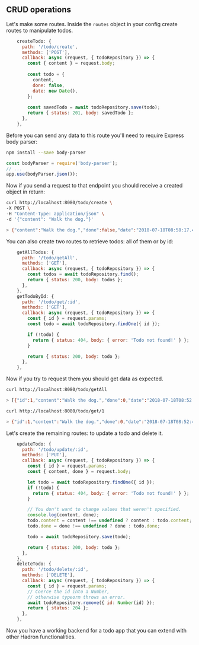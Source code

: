 ## CRUD operations

Let's make some routes. Inside the `routes` object in your config create routes to manipulate todos.

```js
    createTodo: {
      path: '/todo/create',
      methods: ['POST'],
      callback: async (request, { todoRepository }) => {
        const { content } = request.body;
        
        const todo = {
          content,
          done: false,
          date: new Date(),
        };
        
        const savedTodo = await todoRepository.save(todo);
        return { status: 201, body: savedTodo };
      },
    },
```

Before you can send any data to this route you'll need to require Express body parser:

```sh
npm install --save body-parser
```

```js
const bodyParser = require('body-parser');
// ...
app.use(bodyParser.json());
```

Now if you send a request to that endpoint you should receive a created object in return:

```sh
curl http://localhost:8080/todo/create \
-X POST \
-H "Content-Type: application/json" \
-d '{"content": "Walk the dog."}'

> {"content":"Walk the dog.","done":false,"date":"2018-07-18T08:58:17.484Z","id":3}
```

You can also create two routes to retrieve todos: all of them or by id:

```js
    getAllTodos: {
      path: '/todo/getAll',
      methods: ['GET'],
      callback: async (request, { todoRepository }) => {
        const todos = await todoRepository.find();
        return { status: 200, body: todos };
      },
    },
    getTodoById: {
      path: '/todo/get/:id',
      methods: ['GET'],
      callback: async (request, { todoRepository }) => {
        const { id } = request.params;
        const todo = await todoRepository.findOne({ id });

        if (!todo) {
          return { status: 404, body: { error: 'Todo not found!' } };
        }

        return { status: 200, body: todo };
      },
    },
```
Now if you try to request them you should get data as expected.

```sh
curl http://localhost:8080/todo/getAll

> [{"id":1,"content":"Walk the dog.","done":0,"date":"2018-07-18T08:52:49.000Z"},{"id":2,"content":"Tidy up the office","done":0,"date":"2018-07-18T08:56:20.000Z"}]
```
```sh
curl http://localhost:8080/todo/get/1

> {"id":1,"content":"Walk the dog.","done":0,"date":"2018-07-18T08:52:49.000Z"}
```

Let's create the remaining routes: to update a todo and delete it.

```js
    updateTodo: {
      path: '/todo/update/:id',
      methods: ['PUT'],
      callback: async (request, { todoRepository }) => {
        const { id } = request.params;
        const { content, done } = request.body;

        let todo = await todoRepository.findOne({ id });
        if (!todo) {
          return { status: 404, body: { error: 'Todo not found!' } };
        }

        // You don't want to change values that weren't specified.
        console.log(content, done);
        todo.content = content !== undefined ? content : todo.content;
        todo.done = done !== undefined ? done : todo.done;

        todo = await todoRepository.save(todo);

        return { status: 200, body: todo };
      },
    },
    deleteTodo: {
      path: '/todo/delete/:id',
      methods: ['DELETE'],
      callback: async (request, { todoRepository }) => {
        const { id } = request.params;
        // Coerce the id into a Number,
        // otherwise typeorm throws an error.
        await todoRepository.remove({ id: Number(id) });
        return { status: 204 };
      },
    },
```

Now you have a working backend for a todo app that you can extend with other Hadron functionalities.

